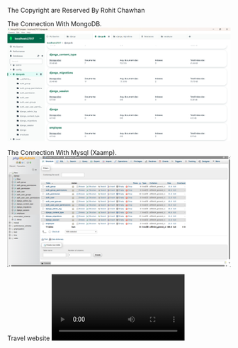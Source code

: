The Copyright are Reserved By Rohit Chawhan

The Connection With MongoDB.
![alt text](image.png)

The Connection With Mysql (Xaamp).
![alt text](image-1.png)

Travel website
<video controls src="Rohit Travel - Brave 2024-05-29 12-21-05.mp4" title="Title"></video>
